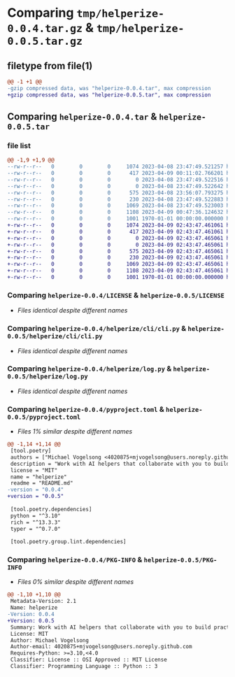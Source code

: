 # Comparing `tmp/helperize-0.0.4.tar.gz` & `tmp/helperize-0.0.5.tar.gz`

## filetype from file(1)

```diff
@@ -1 +1 @@
-gzip compressed data, was "helperize-0.0.4.tar", max compression
+gzip compressed data, was "helperize-0.0.5.tar", max compression
```

## Comparing `helperize-0.0.4.tar` & `helperize-0.0.5.tar`

### file list

```diff
@@ -1,9 +1,9 @@
--rw-r--r--   0        0        0     1074 2023-04-08 23:47:49.521257 helperize-0.0.4/LICENSE
--rw-r--r--   0        0        0      417 2023-04-09 00:11:02.766201 helperize-0.0.4/README.md
--rw-r--r--   0        0        0        0 2023-04-08 23:47:49.522516 helperize-0.0.4/helperize/__init__.py
--rw-r--r--   0        0        0        0 2023-04-08 23:47:49.522642 helperize-0.0.4/helperize/cli/__init__.py
--rw-r--r--   0        0        0      575 2023-04-08 23:56:07.793275 helperize-0.0.4/helperize/cli/cli.py
--rw-r--r--   0        0        0      230 2023-04-08 23:47:49.522883 helperize-0.0.4/helperize/interface.py
--rw-r--r--   0        0        0     1069 2023-04-08 23:47:49.523003 helperize-0.0.4/helperize/log.py
--rw-r--r--   0        0        0     1108 2023-04-09 00:47:36.124632 helperize-0.0.4/pyproject.toml
--rw-r--r--   0        0        0     1001 1970-01-01 00:00:00.000000 helperize-0.0.4/PKG-INFO
+-rw-r--r--   0        0        0     1074 2023-04-09 02:43:47.461061 helperize-0.0.5/LICENSE
+-rw-r--r--   0        0        0      417 2023-04-09 02:43:47.461061 helperize-0.0.5/README.md
+-rw-r--r--   0        0        0        0 2023-04-09 02:43:47.465061 helperize-0.0.5/helperize/__init__.py
+-rw-r--r--   0        0        0        0 2023-04-09 02:43:47.465061 helperize-0.0.5/helperize/cli/__init__.py
+-rw-r--r--   0        0        0      575 2023-04-09 02:43:47.465061 helperize-0.0.5/helperize/cli/cli.py
+-rw-r--r--   0        0        0      230 2023-04-09 02:43:47.465061 helperize-0.0.5/helperize/interface.py
+-rw-r--r--   0        0        0     1069 2023-04-09 02:43:47.465061 helperize-0.0.5/helperize/log.py
+-rw-r--r--   0        0        0     1108 2023-04-09 02:43:47.465061 helperize-0.0.5/pyproject.toml
+-rw-r--r--   0        0        0     1001 1970-01-01 00:00:00.000000 helperize-0.0.5/PKG-INFO
```

### Comparing `helperize-0.0.4/LICENSE` & `helperize-0.0.5/LICENSE`

 * *Files identical despite different names*

### Comparing `helperize-0.0.4/helperize/cli/cli.py` & `helperize-0.0.5/helperize/cli/cli.py`

 * *Files identical despite different names*

### Comparing `helperize-0.0.4/helperize/log.py` & `helperize-0.0.5/helperize/log.py`

 * *Files identical despite different names*

### Comparing `helperize-0.0.4/pyproject.toml` & `helperize-0.0.5/pyproject.toml`

 * *Files 1% similar despite different names*

```diff
@@ -1,14 +1,14 @@
 [tool.poetry]
 authors = ["Michael Vogelsong <4020875+mjvogelsong@users.noreply.github.com>"]
 description = "Work with AI helpers that collaborate with you to build practical systems."
 license = "MIT"
 name = "helperize"
 readme = "README.md"
-version = "0.0.4"
+version = "0.0.5"
 
 [tool.poetry.dependencies]
 python = "^3.10"
 rich = "^13.3.3"
 typer = "^0.7.0"
 
 [tool.poetry.group.lint.dependencies]
```

### Comparing `helperize-0.0.4/PKG-INFO` & `helperize-0.0.5/PKG-INFO`

 * *Files 0% similar despite different names*

```diff
@@ -1,10 +1,10 @@
 Metadata-Version: 2.1
 Name: helperize
-Version: 0.0.4
+Version: 0.0.5
 Summary: Work with AI helpers that collaborate with you to build practical systems.
 License: MIT
 Author: Michael Vogelsong
 Author-email: 4020875+mjvogelsong@users.noreply.github.com
 Requires-Python: >=3.10,<4.0
 Classifier: License :: OSI Approved :: MIT License
 Classifier: Programming Language :: Python :: 3
```

